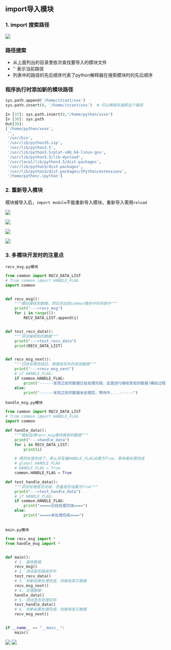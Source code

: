 ## import导入模块

### 1. import 搜索路径 

![](../Images/new_12day/QQ20171023-213011@2x.png)

### 路径搜索

* 从上面列出的目录里依次查找要导入的模块文件
* '' 表示当前路径
* 列表中的路径的先后顺序代表了python解释器在搜索模块时的先后顺序

### 程序执行时添加新的模块路径

```python
sys.path.append('/home/itcast/xxx')
sys.path.insert(0, '/home/itcast/xxx')  # 可以确保先搜索这个路径
```

```python
In [37]: sys.path.insert(0,"/home/python/xxxx")
In [38]: sys.path
Out[38]: 
['/home/python/xxxx',
 '',
 '/usr/bin',
 '/usr/lib/python35.zip',
 '/usr/lib/python3.5',
 '/usr/lib/python3.5/plat-x86_64-linux-gnu',
 '/usr/lib/python3.5/lib-dynload',
 '/usr/local/lib/python3.5/dist-packages',
 '/usr/lib/python3/dist-packages',
 '/usr/lib/python3/dist-packages/IPython/extensions',
 '/home/python/.ipython']

```

### 2. 重新导入模块
模块被导入后，`import module`不能重新导入模块，重新导入需用`reload`

![](../Images/new_12day/QQ20171023-213646@2x.png)

![](../Images/new_12day/QQ20171023-213753@2x.png)

![](../Images/new_12day/QQ20171023-214117@2x.png)

![](../Images/new_12day/QQ20171023-214038@2x.png)


### 3. 多模块开发时的注意点

`recv_msg.py模块`

```python
from common import RECV_DATA_LIST
# from common import HANDLE_FLAG
import common


def recv_msg():
	"""模拟接收到数据，然后添加到common模块中的列表中"""
	print("--->recv_msg")
	for i in range(5):
		RECV_DATA_LIST.append(i)


def test_recv_data():
	"""测试接收到的数据"""
	print("--->test_recv_data")
	print(RECV_DATA_LIST)


def recv_msg_next():
	"""已经处理完成后，再接收另外的其他数据"""
	print("--->recv_msg_next")
	# if HANDLE_FLAG:
	if common.HANDLE_FLAG:
		print("------发现之前的数据已经处理完成，这里进行接收其他的数据(模拟过程...)----")
	else:
		print("------发现之前的数据未处理完，等待中....------")

```


`handle_msg.py模块`
```python
from common import RECV_DATA_LIST
# from common import HANDLE_FLAG
import common

def handle_data():
	"""模拟处理recv_msg模块接收的数据"""
	print("--->handle_data")
	for i in RECV_DATA_LIST:
		print(i)

	# 既然处理完成了，那么将变量HANDLE_FLAG设置为True，意味着处理完成
	# global HANDLE_FLAG
	# HANDLE_FLAG = True
	common.HANDLE_FLAG = True

def test_handle_data():
	"""测试处理是否完成，变量是否设置为True"""
	print("--->test_handle_data")
	# if HANDLE_FLAG:
	if common.HANDLE_FLAG:
		print("=====已经处理完成====")
	else:
		print("=====未处理完成====")



```


`main.py模块`
```python
from recv_msg import *
from handle_msg import *


def main():
	# 1. 接收数据
	recv_msg()
	# 2. 测试是否接收完毕
	test_recv_data()
	# 3. 判断如果处理完成，则接收其它数据
	recv_msg_next()
	# 4. 处理数据
	handle_data()
	# 5. 测试是否处理完毕
	test_handle_data()
	# 6. 判断如果处理完成，则接收其它数据
	recv_msg_next()


if __name__ == "__main__":
	main()

```

![](../Images/new_12day/QQ20171024-080610@2x.png)
![](../Images/new_12day/QQ20171024-081134@2x.png)